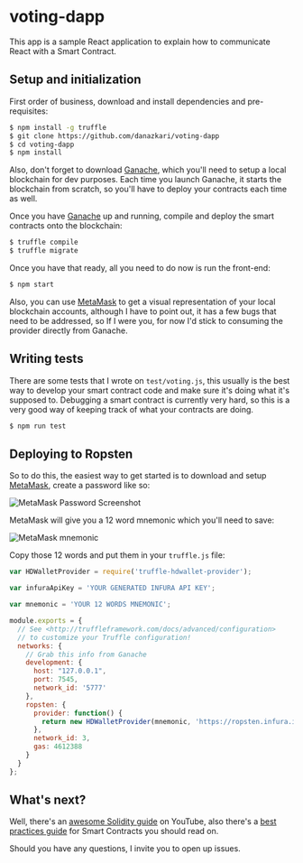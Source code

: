 # voting-dapp

This app is a sample React application to explain how to communicate React with a Smart Contract.


## Setup and initialization

First order of business, download and install dependencies and pre-requisites:

```bash
$ npm install -g truffle
$ git clone https://github.com/danazkari/voting-dapp
$ cd voting-dapp
$ npm install
```

Also, don't forget to download [Ganache], which you'll need to setup a local blockchain for dev
purposes. Each time you launch Ganache, it starts the blockchain from scratch, so you'll have to
deploy your contracts each time as well.

Once you have [Ganache] up and running, compile and deploy the smart contracts onto the blockchain:

```bash
$ truffle compile
$ truffle migrate
```

Once you have that ready, all you need to do now is run the front-end:

```bash
$ npm start
```

Also, you can use [MetaMask] to get a visual representation of your local blockchain accounts,
although I have to point out, it has a few bugs that need to be addressed, so If I were you,
for now I'd stick to consuming the provider directly from Ganache.

## Writing tests

There are some tests that I wrote on `test/voting.js`, this usually is the best way to develop your
smart contract code and make sure it's doing what it's supposed to. Debugging a smart contract is
currently very hard, so this is a very good way of keeping track of what your contracts are doing.

```bash
$ npm run test
```

## Deploying to Ropsten

So to do this, the easiest way to get started is to download and setup [MetaMask], create a password
like so:

![MetaMask Password Screenshot][metamask-password]

MetaMask will give you a 12 word mnemonic which you'll need to save:

![MetaMask mnemonic][metamask-mnemonic]

Copy those 12 words and put them in your `truffle.js` file:
```javascript
var HDWalletProvider = require('truffle-hdwallet-provider');

var infuraApiKey = 'YOUR GENERATED INFURA API KEY';

var mnemonic = 'YOUR 12 WORDS MNEMONIC';

module.exports = {
  // See <http://truffleframework.com/docs/advanced/configuration>
  // to customize your Truffle configuration!
  networks: {
    // Grab this info from Ganache
    development: {
      host: "127.0.0.1",
      port: 7545,
      network_id: '5777'
    },
    ropsten: {
      provider: function() {
        return new HDWalletProvider(mnemonic, 'https://ropsten.infura.io/' + infuraApiKey);
      },
      network_id: 3,
      gas: 4612388
    }
  }
};
```

## What's next?

Well, there's an [awesome Solidity guide] on YouTube, also there's a [best practices guide] for Smart Contracts
you should read on.

Should you have any questions, I invite you to open up issues.

[Ganache]: https://truffleframework.com/ganache/
[MetaMask]: https://metamask.io
[awesome Solidity guide]: https://www.youtube.com/watch?v=v_hU0jPtLto&list=PL16WqdAj66SCOdL6XIFbke-XQg2GW_Avg
[best practices guide]: https://consensys.github.io/smart-contract-best-practices/

[metamask-password]: http://res.cloudinary.com/danielpradogl/image/upload/c_scale,w_150/v1518022946/Screen_Shot_2018-02-07_at_11.01.58_AM_amv8i4.png
[metamask-mnemonic]: http://res.cloudinary.com/danielpradogl/image/upload/c_scale,w_150/v1518023493/Screen_Shot_2018-02-07_at_11.05.50_AM_qwfvpv.png
